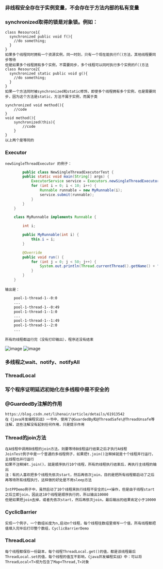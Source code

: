 ### 非线程安全存在于实例变量，不会存在于方法内部的私有变量
### synchronized取得的锁是对象锁。例如：
    class Resource1{
      synchronized public void f(){
        //do something;
      }
    }
    如果多个线程同时拥有一个资源实例，同一时刻，只有一个现在能执行f()方法，其他线程要同步等待
    但是如果多个线程拥有多个实例，不需要同步，多个线程可以同时执行多个实例的f()方法
    class Resource2{
      synchronized static public void g(){
        //do something;
      }
    }
    如果一个方法同时被synchronized和static修饰，即使多个线程拥有多个实例，也是需要同步，因为这个方法是static，方法不属于实例，而属于类
    
    synchronized void method(){
        //code
    } 
    void method(){
        synchronized(this){
            //code
        }
    }
    以上两个是等同的
    
### Executor
    newSingleThreadExecutor 的例子：
```java
        public class NewSingleThreadExecutorTest {
        public static void main(String[] args) {
            ExecutorService service = Executors.newSingleThreadExecutor();
            for (int i = 0; i < 10; i++) {
                Runnable runnable = new MyRunnable(i);
                service.submit(runnable);
            }
        }
    }

    class MyRunnable implements Runnable {

        int i;

        public MyRunnable(int i) {
            this.i = i;
        }

        @Override
        public void run() {
            for (int j = 0; j < 50; j++) {
                System.out.println(Thread.currentThread().getName() + "--" + i + ":" + j);
            }
        }
    }
```
    输出是：
```Bash
    pool-1-thread-1--0:0
    ...
    pool-1-thread-1--0:49
    pool-1-thread-1--1:0
    ...
    pool-1-thread-1--1:49
    pool-1-thread-1--2:0
    ...
```
    所有的线程都运行完（没有打印输出），程序还没有结束
    
![image](https://github.com/bigwanggang/JAVA/tree/master/picture/jvm.jpg)
![image](https://github.com/ButBueatiful/dotvim/raw/master/screenshots/vim-screenshot.jpg)

### 多线程之wait、notify、notifyAll

### ThreadLocal

### 写个程序证明延迟初始化在多线程中是不安全的
    
### @GuardedBy注解的作用
    https://blog.csdn.net/lihenair/article/details/61913542
    在《java并发编程实战》一书中，使用了@GuardedBy和@ThreadSafe\@ThreadUnsafe等注解，这些注解没有起到任何作用，只是提示作用
    
### Thread的join方法
    在A线程中调用B线程的join方法，则要等待B线程运行结束之后才执行A线程
    JoinTest例子中是一个普通的多线程例子，如果把t.join()注释掉就是十个线程并行运行，主线程也并行运行
    如果不注释掉t.join()，就是顺序执行10个线程，所有的线程执行结束后，再执行主线程的输出
    注：有的人喜欢把多个线程先依次start，然后再依次join，目的是把所有线程都启动了之后再等待所有线程执行，这样做的好处是不用sleep方法
    
    IntPPDemo例子中，虽然启动了10个线程来执行线程不安全的i++操作，但是由于线程start之后立即join，因此这10个线程是顺序执行的，所以输出10000
    但是如果把join去掉，或者先依次start，然后再依次join，最后输出的结果肯定小于10000
    
### CyclicBarrier
    实现一个例子，一个数组长度为n,启动n个线程，每个线程往数组里填写一个值，所有线程都把值填入完毕后打印整个数组，CyclicBarrierDemo

### ThreadLocal
    每个线程都保存一份副本，每个线程ThreadLocal.get()的值，都是该线程最后ThreadLocal.set的值，每个线程的值互不影响，《java并发编程实战》中：可以将
    ThreadLocal<T>视为包含了Map<Thread,T>对象
